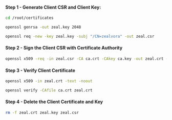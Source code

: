 #### Step 1 - Generate Client CSR and Client Key:
```sh
cd /root/certificates
```
```sh
openssl genrsa -out zeal.key 2048

openssl req -new -key zeal.key -subj "/CN=zealvora" -out zeal.csr
```
#### Step 2 - Sign the Client CSR with Certificate Authority
```sh
openssl x509 -req -in zeal.csr -CA ca.crt -CAkey ca.key -out zeal.crt -days 1000
```
#### Step 3 - Verify Client Certificate
```sh
openssl x509 -in zeal.crt -text -noout

openssl verify -CAfile ca.crt zeal.crt
```

#### Step 4 - Delete the Client Certificate and Key
```sh
rm -f zeal.crt zeal.key zeal.csr
```
